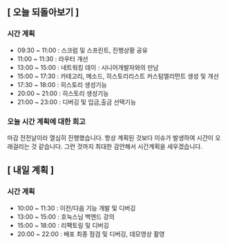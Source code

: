 ## [ 오늘 되돌아보기 ]

### 시간 계획

- 09:30 ~ 11:00 : 스크럼 및 스프린트, 진행상황 공유
- 11:00 ~ 11:30 : 라우터 개선
- 13:00 ~ 15:00 : 네트워킹 데이 : 시니어개발자와의 만남
- 15:00 ~ 17:30 : 카테고리, 메소드, 히스토리리스트 커스텀엘리먼트 생성 및 개선
- 17:30 ~ 18:00 : 히스토리 생성기능
- 20:00 ~ 21:00 : 히스토리 생성기능
- 21:00 ~ 23:00 : 디버깅 및 입금,출금 선택기능

### 오늘 시간 계획에 대한 회고

마감 전전날이라 열심히 진행했습니다. 항상 계획된 것보다 이슈가 발생하여 시간이 오래걸리는 것 같습니다.
그런 것까지 최대한 감안해서 시간계획을 세우겠습니다.

## [ 내일 계획 ]

### 시간 계획

- 10:00 ~ 11:30 : 이전/다음 기능 개발 및 디버깅
- 13:00 ~ 15:00 : 호눅스님 백엔드 강의
- 15:00 ~ 18:00 : 리팩토링 및 디버깅
- 20:00 ~ 22:00 : 배포 최종 점검 및 디버깅, 데모영상 촬영

